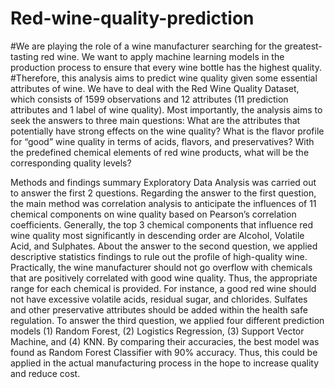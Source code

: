 # Red-wine-quality-prediction
#We are playing the role of a wine manufacturer searching for the greatest-tasting red wine. We want to apply machine learning models in the production process to ensure that every wine bottle has the highest quality. 
#Therefore, this analysis aims to predict wine quality given some essential attributes of wine. 
We have to deal with the Red Wine Quality Dataset, which consists of 1599 observations and 12 attributes (11 prediction attributes and 1 label of wine quality). Most importantly, the analysis aims to seek the answers to three main questions:
What are the attributes that potentially have strong effects on the wine quality? 
What is the flavor profile for “good” wine quality in terms of acids, flavors, and preservatives? 
With the predefined chemical elements of red wine products, what will be the corresponding quality levels? 

Methods and findings summary 
Exploratory Data Analysis was carried out to answer the first 2 questions. Regarding the answer to the first question, the main method was correlation analysis to anticipate the influences of 11 chemical components on wine quality based on Pearson’s correlation coefficients. Generally, the top 3 chemical components that influence red wine quality most significantly in descending order are Alcohol, Volatile Acid, and Sulphates. 
About the answer to the second question, we applied descriptive statistics findings to rule out the profile of high-quality wine. Practically, the wine manufacturer should not go overflow with chemicals that are positively correlated with good wine quality. Thus, the appropriate range for each chemical is provided. For instance, a good red wine should not have excessive volatile acids, residual sugar, and chlorides. Sulfates and other preservative attributes should be added within the health safe regulation. 
To answer the third question, we applied four different prediction models (1) Random Forest, (2) Logistics Regression, (3) Support Vector Machine, and (4) KNN. By comparing their accuracies, the best model was found as Random Forest Classifier with 90% accuracy. Thus, this could be applied in the actual manufacturing process in the hope to increase quality and reduce cost.

